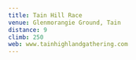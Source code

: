 ```yaml
---
title: Tain Hill Race
venue: Glenmorangie Ground, Tain
distance: 9
climb: 250
web: www.tainhighlandgathering.com
---
```

